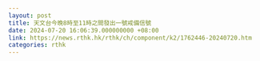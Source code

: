 ```yaml
---
layout: post
title: 天文台今晚8時至11時之間發出一號戒備信號
date: 2024-07-20 16:06:39.000000000 +08:00
link: https://news.rthk.hk/rthk/ch/component/k2/1762446-20240720.htm
categories: rthk
---
```



